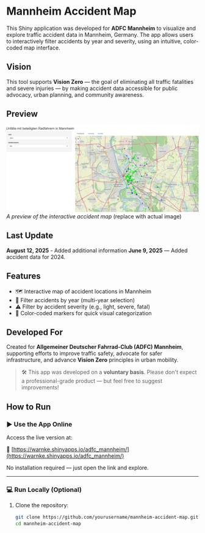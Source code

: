 # Mannheim Accident Map

This Shiny application was developed for **ADFC Mannheim** to visualize and explore traffic accident data in Mannheim, Germany. The app allows users to interactively filter accidents by year and severity, using an intuitive, color-coded map interface.

## Vision

This tool supports **Vision Zero** — the goal of eliminating all traffic fatalities and severe injuries — by making accident data accessible for public advocacy, urban planning, and community awareness.

## Preview

![App Screenshot](screenshot.png)  
*A preview of the interactive accident map* (replace with actual image)

## Last Update

**August 12, 2025** - Added additional information
**June 9, 2025** — Added accident data for 2024.

## Features

- 🗺️ Interactive map of accident locations in Mannheim  
- 📅 Filter accidents by year (multi-year selection)  
- ⚠️ Filter by accident severity (e.g., light, severe, fatal)  
- 🎨 Color-coded markers for quick visual categorization

## Developed For

Created for **Allgemeiner Deutscher Fahrrad-Club (ADFC) Mannheim**, supporting efforts to improve traffic safety, advocate for safer infrastructure, and advance **Vision Zero** principles in urban mobility.

> 🛠️ This app was developed on a **voluntary basis**. Please don't expect a professional-grade product — but feel free to suggest improvements!

## How to Run

### ▶️ Use the App Online

Access the live version at:

🔗 [https://warnke.shinyapps.io/adfc_mannheim/](https://warnke.shinyapps.io/adfc_mannheim/)

No installation required — just open the link and explore.

---

### 💻 Run Locally (Optional)

1. Clone the repository:
   ```bash
   git clone https://github.com/yourusername/mannheim-accident-map.git
   cd mannheim-accident-map
